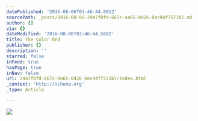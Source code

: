 ```yaml
---
datePublished: '2016-08-06T03:46:44.891Z'
sourcePath: _posts/2016-08-06-29a7f0fd-667c-4a65-8d26-0ec94f7571b7.md
author: []
via: {}
dateModified: '2016-08-06T03:46:44.560Z'
title: The Color Red
publisher: {}
description: ''
starred: false
inFeed: true
hasPage: true
inNav: false
url: 29a7f0fd-667c-4a65-8d26-0ec94f7571b7/index.html
_context: 'http://schema.org'
_type: Article

---
```

![](https://the-grid-user-content.s3-us-west-2.amazonaws.com/5503ba8a-ccdd-420c-94aa-594a48625774.jpg)